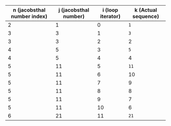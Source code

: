 | n (jacobsthal number index) | j (jacobsthal number) | i (loop iterator) | k (Actual sequence) |
|-----------------------------|-----------------------|-------------------|----------------------|
| 2                           | 1                     | 0                 | `1`                  |
| 3                           | 3                     | 1                 | `3`                  |
| 3                           | 3                     | 2                 | 2                    |
| 4                           | 5                     | 3                 | `5`                  |
| 4                           | 5                     | 4                 | 4                    |
| 5                           | 11                    | 5                 | `11`                 |
| 5                           | 11                    | 6                 | 10                   |
| 5                           | 11                    | 7                 | 9                    |
| 5                           | 11                    | 8                 | 8                    |
| 5                           | 11                    | 9                 | 7                    |
| 5                           | 11                    | 10                | 6                    |
| 6                           | 21                    | 11                | `21`                 |
